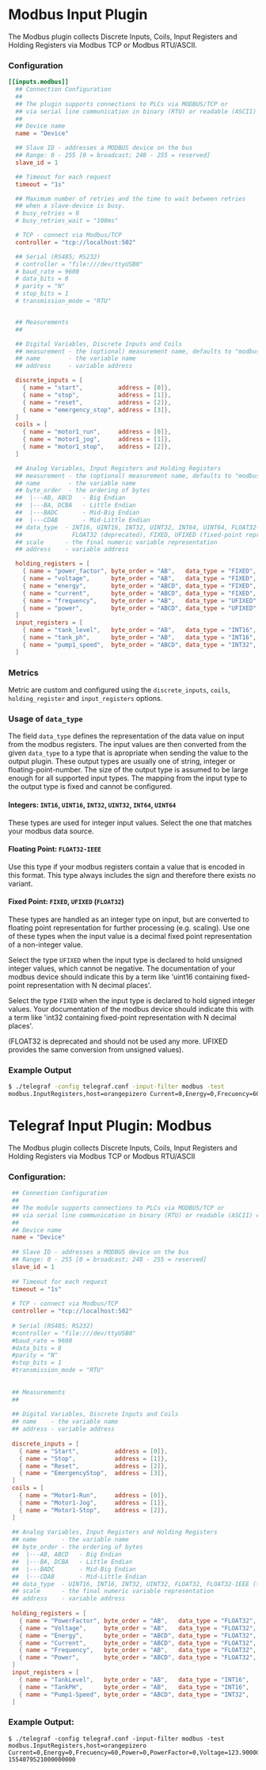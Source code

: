 # Modbus Input Plugin

The Modbus plugin collects Discrete Inputs, Coils, Input Registers and Holding
Registers via Modbus TCP or Modbus RTU/ASCII.

### Configuration

```toml
[[inputs.modbus]]
  ## Connection Configuration
  ##
  ## The plugin supports connections to PLCs via MODBUS/TCP or
  ## via serial line communication in binary (RTU) or readable (ASCII) encoding
  ##
  ## Device name
  name = "Device"

  ## Slave ID - addresses a MODBUS device on the bus
  ## Range: 0 - 255 [0 = broadcast; 248 - 255 = reserved]
  slave_id = 1

  ## Timeout for each request
  timeout = "1s"

  ## Maximum number of retries and the time to wait between retries
  ## when a slave-device is busy.
  # busy_retries = 0
  # busy_retries_wait = "100ms"

  # TCP - connect via Modbus/TCP
  controller = "tcp://localhost:502"

  ## Serial (RS485; RS232)
  # controller = "file:///dev/ttyUSB0"
  # baud_rate = 9600
  # data_bits = 8
  # parity = "N"
  # stop_bits = 1
  # transmission_mode = "RTU"


  ## Measurements
  ##

  ## Digital Variables, Discrete Inputs and Coils
  ## measurement - the (optional) measurement name, defaults to "modbus"
  ## name        - the variable name
  ## address     - variable address

  discrete_inputs = [
    { name = "start",          address = [0]},
    { name = "stop",           address = [1]},
    { name = "reset",          address = [2]},
    { name = "emergency_stop", address = [3]},
  ]
  coils = [
    { name = "motor1_run",     address = [0]},
    { name = "motor1_jog",     address = [1]},
    { name = "motor1_stop",    address = [2]},
  ]

  ## Analog Variables, Input Registers and Holding Registers
  ## measurement - the (optional) measurement name, defaults to "modbus"
  ## name        - the variable name
  ## byte_order  - the ordering of bytes
  ##  |---AB, ABCD   - Big Endian
  ##  |---BA, DCBA   - Little Endian
  ##  |---BADC       - Mid-Big Endian
  ##  |---CDAB       - Mid-Little Endian
  ## data_type  - INT16, UINT16, INT32, UINT32, INT64, UINT64, FLOAT32-IEEE (the IEEE 754 binary representation)
  ##              FLOAT32 (deprecated), FIXED, UFIXED (fixed-point representation on input)
  ## scale      - the final numeric variable representation
  ## address    - variable address

  holding_registers = [
    { name = "power_factor", byte_order = "AB",   data_type = "FIXED", scale=0.01,  address = [8]},
    { name = "voltage",      byte_order = "AB",   data_type = "FIXED", scale=0.1,   address = [0]},
    { name = "energy",       byte_order = "ABCD", data_type = "FIXED", scale=0.001, address = [5,6]},
    { name = "current",      byte_order = "ABCD", data_type = "FIXED", scale=0.001, address = [1,2]},
    { name = "frequency",    byte_order = "AB",   data_type = "UFIXED", scale=0.1,  address = [7]},
    { name = "power",        byte_order = "ABCD", data_type = "UFIXED", scale=0.1,  address = [3,4]},
  ]
  input_registers = [
    { name = "tank_level",   byte_order = "AB",   data_type = "INT16",   scale=1.0,     address = [0]},
    { name = "tank_ph",      byte_order = "AB",   data_type = "INT16",   scale=1.0,     address = [1]},
    { name = "pump1_speed",  byte_order = "ABCD", data_type = "INT32",   scale=1.0,     address = [3,4]},
  ]
```

### Metrics

Metric are custom and configured using the `discrete_inputs`, `coils`,
`holding_register` and `input_registers` options.

### Usage of `data_type`

The field `data_type` defines the representation of the data value on input from the modbus registers.
The input values are then converted from the given `data_type` to a type that is apropriate when
sending the value to the output plugin. These output types are usually one of string, 
integer or floating-point-number. The size of the output type is assumed to be large enough
for all supported input types. The mapping from the input type to the output type is fixed
and cannot be configured.

#### Integers: `INT16`, `UINT16`, `INT32`, `UINT32`, `INT64`, `UINT64`

These types are used for integer input values. Select the one that matches your modbus data source.

#### Floating Point: `FLOAT32-IEEE`

Use this type if your modbus registers contain a value that is encoded in this format. This type
always includes the sign and therefore there exists no variant.

#### Fixed Point: `FIXED`, `UFIXED` (`FLOAT32`)

These types are handled as an integer type on input, but are converted to floating point representation
for further processing (e.g. scaling). Use one of these types when the input value is a decimal fixed point
representation of a non-integer value. 

Select the type `UFIXED` when the input type is declared to hold unsigned integer values, which cannot
be negative. The documentation of your modbus device should indicate this by a term like
'uint16 containing fixed-point representation with N decimal places'.

Select the type `FIXED` when the input type is declared to hold signed integer values. Your documentation
of the modbus device should indicate this with a term like 'int32 containing fixed-point representation
with N decimal places'.

(FLOAT32 is deprecated and should not be used any more. UFIXED provides the same conversion
from unsigned values).

### Example Output

```sh
$ ./telegraf -config telegraf.conf -input-filter modbus -test
modbus.InputRegisters,host=orangepizero Current=0,Energy=0,Frecuency=60,Power=0,PowerFactor=0,Voltage=123.9000015258789 1554079521000000000
```
# Telegraf Input Plugin: Modbus

The Modbus plugin collects Discrete Inputs, Coils, Input Registers and Holding Registers via Modbus TCP or Modbus RTU/ASCII

### Configuration:

```toml
 ## Connection Configuration
 ##
 ## The module supports connections to PLCs via MODBUS/TCP or
 ## via serial line communication in binary (RTU) or readable (ASCII) encoding
 ##
 ## Device name
 name = "Device"
 
 ## Slave ID - addresses a MODBUS device on the bus
 ## Range: 0 - 255 [0 = broadcast; 248 - 255 = reserved]
 slave_id = 1
 
 ## Timeout for each request
 timeout = "1s"
 
 # TCP - connect via Modbus/TCP
 controller = "tcp://localhost:502"
 
 # Serial (RS485; RS232)
 #controller = "file:///dev/ttyUSB0"
 #baud_rate = 9600
 #data_bits = 8
 #parity = "N"
 #stop_bits = 1
 #transmission_mode = "RTU"
 
 
 ## Measurements
 ##
 
 ## Digital Variables, Discrete Inputs and Coils
 ## name    - the variable name
 ## address - variable address
 
 discrete_inputs = [
   { name = "Start",          address = [0]},   
   { name = "Stop",           address = [1]},
   { name = "Reset",          address = [2]},
   { name = "EmergencyStop",  address = [3]},
 ]
 coils = [
   { name = "Motor1-Run",     address = [0]},
   { name = "Motor1-Jog",     address = [1]},
   { name = "Motor1-Stop",    address = [2]},
 ] 
 
 ## Analog Variables, Input Registers and Holding Registers
 ## name       - the variable name 
 ## byte_order - the ordering of bytes 
 ##  |---AB, ABCD   - Big Endian
 ##  |---BA, DCBA   - Little Endian
 ##  |---BADC       - Mid-Big Endian
 ##  |---CDAB       - Mid-Little Endian
 ## data_type  - UINT16, INT16, INT32, UINT32, FLOAT32, FLOAT32-IEEE (the IEEE 754 binary representation)
 ## scale      - the final numeric variable representation
 ## address    - variable address
 
 holding_registers = [
   { name = "PowerFactor", byte_order = "AB",   data_type = "FLOAT32", scale=0.01,  address = [8]},
   { name = "Voltage",     byte_order = "AB",   data_type = "FLOAT32", scale=0.1,   address = [0]},
   { name = "Energy",      byte_order = "ABCD", data_type = "FLOAT32", scale=0.001, address = [5,6]},
   { name = "Current",     byte_order = "ABCD", data_type = "FLOAT32", scale=0.001, address = [1,2]},
   { name = "Frequency",   byte_order = "AB",   data_type = "FLOAT32", scale=0.1,   address = [7]},
   { name = "Power",       byte_order = "ABCD", data_type = "FLOAT32", scale=0.1,   address = [3,4]},
 ]
 input_registers = [
   { name = "TankLevel",   byte_order = "AB",   data_type = "INT16",   scale=1.0,     address = [0]},
   { name = "TankPH",      byte_order = "AB",   data_type = "INT16",   scale=1.0,     address = [1]},
   { name = "Pump1-Speed", byte_order = "ABCD", data_type = "INT32",   scale=1.0,     address = [3,4]},
 ]
```
### Example Output:

```
$ ./telegraf -config telegraf.conf -input-filter modbus -test
modbus.InputRegisters,host=orangepizero Current=0,Energy=0,Frecuency=60,Power=0,PowerFactor=0,Voltage=123.9000015258789 1554079521000000000
```
